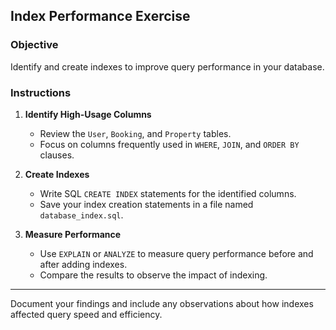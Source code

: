 ## Index Performance Exercise

### Objective
Identify and create indexes to improve query performance in your database.

### Instructions

1. **Identify High-Usage Columns**
   - Review the `User`, `Booking`, and `Property` tables.
   - Focus on columns frequently used in `WHERE`, `JOIN`, and `ORDER BY` clauses.

2. **Create Indexes**
   - Write SQL `CREATE INDEX` statements for the identified columns.
   - Save your index creation statements in a file named `database_index.sql`.

3. **Measure Performance**
   - Use `EXPLAIN` or `ANALYZE` to measure query performance before and after adding indexes.
   - Compare the results to observe the impact of indexing.

---
Document your findings and include any observations about how indexes affected query speed and efficiency.
